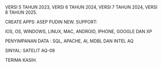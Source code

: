 VERSI 5 TAHUN 2023,
VERSI 6 TAHUN 2024,
VERSI 7 TAHUN 2024,
VERSI 8 TAHUN 2025.


CREATE APPS: ASEP PUDIN NEW.
SUPPORT:

IOS, OS, WINDOWS, LINUX, MAC, ANDROID, IPHONE, GOOGLE DAN XP

PENYIMPANAN DATA :
SQL, APACHE, AI, MDBL DAN INTEL AQ

SINYAL:
SATELIT AQ-08

TERIMA KASIH.
